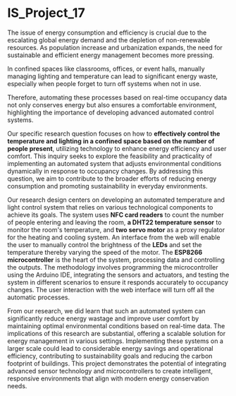 # IS_Project_17


The issue of energy consumption and efficiency is crucial due to the escalating global energy demand and the depletion of non-renewable resources. As population increase and urbanization expands, the need for sustainable and efficient energy management becomes more pressing. 

In confined spaces like classrooms, offices, or event halls, manually managing lighting and
temperature can lead to significant energy waste, especially when people forget to turn off
systems when not in use. 

Therefore, automating these processes based on real-time occupancy data not only conserves energy but also ensures a comfortable environment, highlighting the importance of developing advanced automated control systems. 

Our specific research question focuses on how to **effectively control the temperature and lighting in a confined space based on the number of people present**, utilizing technology to
enhance energy efficiency and user comfort. This inquiry seeks to explore the feasibility and practicality of implementing an automated system that adjusts environmental conditions
dynamically in response to occupancy changes. By addressing this question, we aim to
contribute to the broader efforts of reducing energy consumption and promoting sustainability in everyday environments.

Our research design centers on developing an automated temperature and light control system
that relies on various technological components to achieve its goals. The system uses **NFC card readers** to count the number of people entering and leaving the room, **a DHT22 temperature sensor**  to monitor the room's temperature, and **two servo motor** as a proxy regulator for the heating and cooling system. An interface from the web will enable the user to manually control the brightness of the **LEDs** and set the temperature thereby varying the speed of the motor. The **ESP8266 microcontroller** is the heart of the system, processing data and controlling the outputs. The methodology involves programming the microcontroller using the Arduino IDE, integrating the sensors and actuators, and testing the system in different scenarios to ensure it responds accurately to occupancy changes. The user interaction with the web interface will turn off all the automatic processes.

From our research, we did learn that such an automated system can significantly reduce energy wastage and improve user comfort by maintaining optimal environmental conditions based on real-time data. The implications of this research are substantial, offering a scalable solution for energy management in various settings. Implementing these systems on a larger scale could lead to considerable energy savings and operational efficiency, contributing to sustainability goals and reducing the carbon footprint of buildings. This project demonstrates the potential of integrating advanced sensor technology and microcontrollers to create intelligent, responsive environments that align with modern energy conservation needs.